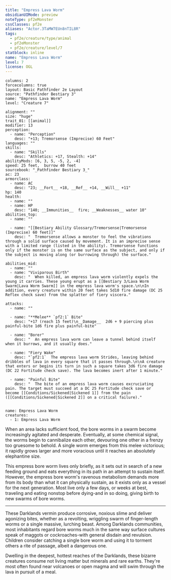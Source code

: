 ```yaml
---
title: "Empress Lava Worm"
obsidianUIMode: preview
noteType: pf2eMonster
cssClasses: pf2e
aliases: "Actor.3TaMW7EUn8nTIL8R" 
tags:
  - pf2e/creature/type/animal
  - pf2eMonster
  - pf2e/creature/level/7
statblock: inline
name: "Empress Lava Worm"
level: 7
license: OGL
---
```


```statblock
columns: 2
forcecolumns: true
layout: Basic Pathfinder 2e Layout
source: "Pathfinder Bestiary 3"
name: "Empress Lava Worm"
level: "Creature 7"

alignment: ""
size: "huge"
trait_01: [[animal]]
modifier: 13
perception:
  - name: "Perception"
    desc: "+13; Tremorsense (Imprecise) 60 Feet"
languages: ""
skills:
  - name: "Skills"
    desc: "Athletics: +17, Stealth: +14"
abilityMods: [6, 3, 5, -5, 2, -4]
speed: 25 feet,  burrow 40 feet
sourcebook: "_Pathfinder Bestiary 3_"
ac: 23
armorclass:
  - name: AC
    desc: "23; __Fort__ +18, __Ref__ +14, __Will__ +11"
hp: 140
health:
  - name: ""
  - name: HP
    desc: "140; __Immunities__  fire; __Weaknesses__ water 10"
abilities_top:
  - name: ""

  - name: "[[Bestiary Ability Glossary/Tremorsense|Tremorsense (Imprecise) 60 feet]]"
    desc: "  Tremorsense allows a monster to feel the vibrations through a solid surface caused by movement. It is an imprecise sense with a limited range (listed in the ability). Tremorsense functions only if the monster is on the same surface as the subject, and only if the subject is moving along (or burrowing through) the surface."

abilities_mid:
  - name: ""
  - name: "Viviparous Birth"
    desc: "  When killed, an empress lava worm violently expels the young it carries. These young erupt as a [[Bestiary 3/Lava Worm Swarm|Lava Worm Swarm]] in the empress lava worm's space.\n\nIn addition, every creature within 20 feet takes 5d10 fire damage (DC 25 Reflex check save) from the splatter of fiery viscera."

attacks:
  - name: ""

  - name: "**Melee** `pf2:1` Bite"
    desc: "+17 (reach 15 feet)\n__Damage__  2d6 + 9 piercing plus painful-bite 1d6 fire plus painful-bite"

  - name: "Borer"
    desc: "  An empress lava worm can leave a tunnel behind itself when it burrows, and it usually does."

  - name: "Fiery Wake"
    desc: "`pf2:1`  The empress lava worm Strides, leaving behind dribbles of lava in every square that it passes through.\n\nA creature that enters or begins its turn in such a square takes 3d6 fire damage (DC 22 Fortitude check save). The lava becomes inert after 1 minute."

  - name: "Painful Bite"
    desc: "  The bite of an empress lava worm causes excruciating pain. The target must succeed at a DC 25 Fortitude check save or become [[Conditions/Sickened|Sickened 1]] from the pain ([[Conditions/Sickened|Sickened 2]] on a critical failure)."
 
```

```encounter-table
name: Empress Lava Worm
creatures:
  - 1: Empress Lava Worm
```



When an area lacks sufficient food, the bore worms in a swarm become increasingly agitated and desperate. Eventually, at some chemical signal, the worms begin to cannibalize each other, devouring one other in a frenzy too gruesome to behold. A single worm emerges from this melee victorious; it rapidly grows larger and more voracious until it reaches an absolutely elephantine size.

This empress bore worm lives only briefly, as it sets out in search of a new feeding ground and eats everything in its path in an attempt to sustain itself. However, the empress bore worm's ravenous metabolism demands more from its body than what it can physically sustain, as it exists only as a vessel for the next generation. Most live only a few days, or weeks at best, traveling and eating nonstop before dying-and in so doing, giving birth to new swarms of bore worms.

* * *

These Darklands vermin produce corrosive, noxious slime and deliver agonizing bites, whether as a revolting, wriggling swarm of finger-length worms or a single massive, lurching beast. Among Darklands communities, most inhabitants regard bore worms much in the same way surface cultures speak of maggots or cockroaches-with general disdain and revulsion. Children consider catching a single bore worm and using it to torment others a rite of passage, albeit a dangerous one.

Dwelling in the deepest, hottest reaches of the Darklands, these bizarre creatures consume not living matter but minerals and rare earths. They're most often found near volcanoes or open magma and will swim through the lava in pursuit of a meal.
